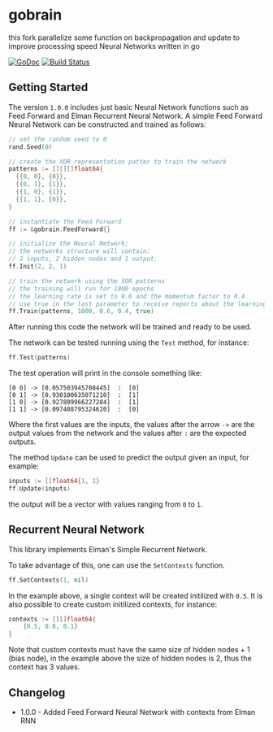 # gobrain


this fork parallelize some function on backpropagation and update to improve processing speed
Neural Networks written in go

[![GoDoc](https://godoc.org/github.com/goml/gobrain?status.svg)](https://godoc.org/github.com/goml/gobrain)
[![Build Status](https://travis-ci.org/goml/gobrain.svg?branch=master)](https://travis-ci.org/goml/gobrain)

## Getting Started
The version `1.0.0` includes just basic Neural Network functions such as Feed Forward and Elman Recurrent Neural Network.
A simple Feed Forward Neural Network can be constructed and trained as follows:

```go
// set the random seed to 0
rand.Seed(0)

// create the XOR representation patter to train the network
patterns := [][][]float64{
  {{0, 0}, {0}},
  {{0, 1}, {1}},
  {{1, 0}, {1}},
  {{1, 1}, {0}},
}

// instantiate the Feed Forward
ff := &gobrain.FeedForward{}

// initialize the Neural Network;
// the networks structure will contain:
// 2 inputs, 2 hidden nodes and 1 output.
ff.Init(2, 2, 1)

// train the network using the XOR patterns
// the training will run for 1000 epochs
// the learning rate is set to 0.6 and the momentum factor to 0.4
// use true in the last parameter to receive reports about the learning error
ff.Train(patterns, 1000, 0.6, 0.4, true)
```

After running this code the network will be trained and ready to be used.

The network can be tested running using the `Test` method, for instance:

```go
ff.Test(patterns)
```

The test operation will print in the console something like:

```
[0 0] -> [0.057503945708445]  :  [0]
[0 1] -> [0.930100635071210]  :  [1]
[1 0] -> [0.927809966227284]  :  [1]
[1 1] -> [0.097408795324620]  :  [0]
```

Where the first values are the inputs, the values after the arrow `->` are the output values from the network and the values after `:` are the expected outputs.

The method `Update` can be used to predict the output given an input, for example:

```go
inputs := []float64{1, 1}
ff.Update(inputs)
```

the output will be a vector with values ranging from `0` to `1`.

## Recurrent Neural Network

This library implements Elman's Simple Recurrent Network.

To take advantage of this, one can use the `SetContexts` function.

```go
ff.SetContexts(1, nil)
```

In the example above, a single context will be created initilized with `0.5`. It is also possible
to create custom initilized contexts, for instance:

```go
contexts := [][]float64{
	{0.5, 0.8, 0.1}
}
```

Note that custom contexts must have the same size of hidden nodes + 1 (bias node),
in the example above the size of hidden nodes is 2, thus the context has 3 values.

## Changelog
* 1.0.0 - Added Feed Forward Neural Network with contexts from Elman RNN

